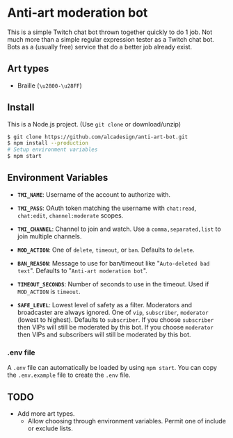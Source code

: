 # Anti-art moderation bot

This is a simple Twitch chat bot thrown together quickly to do 1 job. Not much
more than a simple regular expression tester as a Twitch chat bot. Bots as a
(usually free) service that do a better job already exist.

## Art types

- Braille (`\u2800-\u28FF`)

## Install

This is a Node.js project. (Use `git clone` or download/unzip)

```bash
$ git clone https://github.com/alcadesign/anti-art-bot.git
$ npm install --production
# Setup environment variables
$ npm start
```

## Environment Variables

- **`TMI_NAME`**:
	Username of the account to authorize with.

- **`TMI_PASS`**:
	OAuth token matching the username with `chat:read`, `chat:edit`,
	`channel:moderate` scopes.

- **`TMI_CHANNEL`**:
	Channel to join and watch. Use a `comma,separated,list` to join multiple
	channels.

- **`MOD_ACTION`**:
	One of `delete`, `timeout`, or `ban`. Defaults to `delete`.

- **`BAN_REASON`**:
	Message to use for ban/timeout like "`Auto-deleted bad
	text`". Defaults to "`Anti-art moderation bot`".

- **`TIMEOUT_SECONDS`**:
	Number of seconds to use in the timeout. Used if `MOD_ACTION` is `timeout`.

- **`SAFE_LEVEL`**:
	Lowest level of safety as a filter. Moderators and broadcaster are always
	ignored. One of `vip`, `subscriber`, `moderator` (lowest to highest).
	Defaults to `subscriber`. If you choose `subscriber` then VIPs will still
	be moderated by this bot. If you choose `moderator` then VIPs and
	subscribers will still be moderated by this bot.

### .env file

A `.env` file can automatically be loaded by using `npm start`. You can copy the
`.env.example` file to create the `.env` file.

## TODO

- Add more art types.
	- Allow choosing through environment variables. Permit one of include or
	exclude lists.
